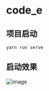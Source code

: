 # code_e

## 项目启动
```
yarn run serve
```
## 启动效果
![image](https://user-images.githubusercontent.com/67526100/120950178-d0eb0c00-c778-11eb-8981-fd95161729f1.png)
